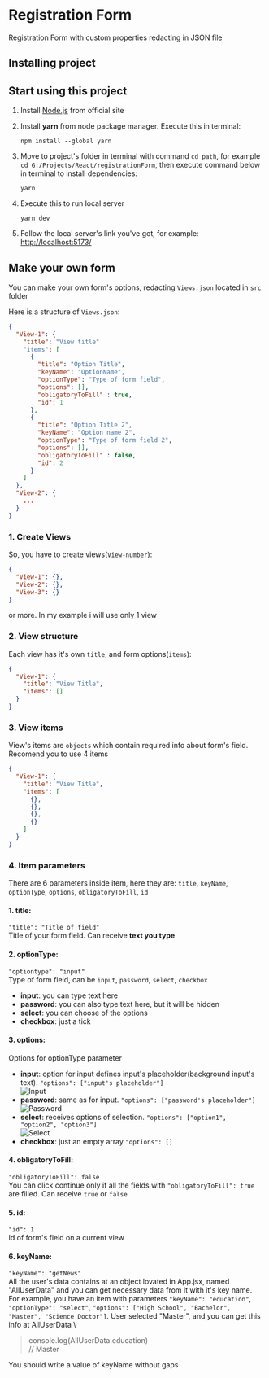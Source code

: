 # Registration Form
Registration Form with custom properties redacting in JSON file

## Installing project

## Start using this project
1. Install [Node.js](https://nodejs.org/en) from official site
2. Install **yarn** from node package manager. Execute this in terminal:
   ```
   npm install --global yarn
   ```
   
3. Move to project's folder in terminal with command `cd path`, for example `cd G:/Projects/React/registrationForm`, then execute command below in terminal to install dependencies:
   ```
   yarn
   ```

4. Execute this to run local server
   ```
   yarn dev
   ```
   
5. Follow the local server's link you've got, for example: [http://localhost:5173/](http://localhost:5173/)

## Make your own form
You can make your own form's options, redacting `Views.json` located in `src` folder

Here is a structure of `Views.json`:
``` json
{
  "View-1": {
    "title": "View title"
    "items": [
      {
        "title": "Option Title",
        "keyName": "OptionName",
        "optionType": "Type of form field",
        "options": [],
        "obligatoryToFill" : true,
        "id": 1
      },
      {
        "title": "Option Title 2",
        "keyName": "Option name 2",
        "optionType": "Type of form field 2",
        "options": [],
        "obligatoryToFill" : false,
        "id": 2
      }
    ]
  },
  "View-2": {
    ...
  }
}
```
### 1. Create Views
So, you have to create views(`View-number`):
``` json
{
  "View-1": {},
  "View-2": {},
  "View-3": {}
}
```
or more. In my example i will use only 1 view
### 2. View structure
Each view has it's own `title`, and form options(`items`):
``` json
{
  "View-1": {
    "title": "View Title",
    "items": []
  }
}
```
### 3. View items
View's items are `objects` which contain required info about form's field. Recomend you to use 4 items
``` json
{
  "View-1": {
    "title": "View Title",
    "items": [
      {},
      {},
      {},
      {}
    ]
  }
}
```
### 4. Item parameters
There are 6 parameters inside item, here they are: `title`, `keyName`, `optionType`, `options`, `obligatoryToFill`, `id`
#### 1. title:
```"title": "Title of field"``` \
Title of your form field. Can receive **text you type**

#### 2. optionType:
```"optiontype": "input"``` \
Type of form field, can be `input`, `password`, `select`, `checkbox`
+ **input**: you can type text here
+ **password**: you can also type text here, but it will be hidden
+ **select**: you can choose of the options
+ **checkbox**: just a tick
  
#### 3. options:
Options for optionType parameter
+ **input**: option for input defines input's placeholder(background input's text). `"options": ["input's placeholder"]` \
![Input](https://i.imgur.com/e1jkowR.png)
+ **password**: same as for input. `"options": ["password's placeholder"]` \
![Password](https://i.imgur.com/zRj6H8s.png)
+ **select**: receives options of selection. `"options": ["option1", "option2", "option3"]` \
![Select](https://i.imgur.com/vt5TGnH.png)
+ **checkbox**: just an empty array `"options": []`
  
#### 4. obligatoryToFill:
```"obligatoryToFill": false``` \
You can click continue only if all the fields with `"obligatoryToFill": true` are filled. Can receive `true` or `false`

#### 5. id:
```"id": 1``` \
Id of form's field on a current view

#### 6. keyName:
```"keyName": "getNews"``` \
All the user's data contains at an object lovated in App.jsx, named "AllUserData" and you can get necessary data from it with it's key name. For example, you have an item with parameters `"keyName": "education"`, `"optionType": "select"`, `"options": ["High School", "Bachelor", "Master", "Science Doctor"]`. User selected "Master", and you can get this info at AllUserData \

> console.log(AllUserData.education) \
> // Master

You should write a value of keyName without gaps
